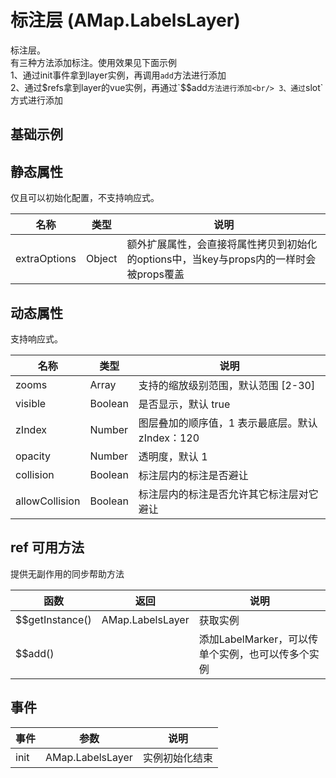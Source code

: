 # 标注层 (AMap.LabelsLayer)
标注层。<br/>
有三种方法添加标注。使用效果见下面示例<br/>
1、通过init事件拿到layer实例，再调用`add`方法进行添加<br/>
2、通过$refs拿到layer的vue实例，再通过`$$add`方法进行添加<br/>
3、通过`slot`方式进行添加

## 基础示例

<vuep template="#example"></vuep>

<script v-pre type="text/x-template" id="example">

  <template>
    <div class="amap-page-container">
      <el-amap  :zoom="zoom" :center="center" class="amap-demo">
        <el-amap-layer-labels ref="labels" :visible="visible" :collision="false" @init="init">
          <el-amap-label-marker :position="labelOptions.position" :text="labelOptions.text" :icon="labelOptions.icon"></el-amap-label-marker>
        </el-amap-layer-labels>
      </el-amap>
      <div class="toolbar">
        <button type="button" name="button" @click="toggleVisible">{{visible ? '隐藏图层' : '显示图层'}}</button>
      </div>
    </div>
  </template>

  <style>
    .amap-demo {
      height: 300px;
    }
  </style>

  <script>
    module.exports = {
      name: 'amap-page',
      data() {
        return {
          zoom: 14,
          center: [121.5273285, 31.21515044],
          visible: true,
          labelOptions: {
            position: [121.5495395, 31.21515044],
            text: {
              content: '测试slot',
              direction: 'right',
              style: {
                  fontSize: 15,
                  fillColor: '#fff',
                  strokeColor: 'rgba(255,0,0,0.5)',
                  strokeWidth: 2,
                  padding: [3, 10],
                  backgroundColor: 'yellow',
                  borderColor: '#ccc',
                  borderWidth: 3,
              }
            },
            icon: {
              image: 'https://a.amap.com/jsapi_demos/static/images/poi-marker.png',
              anchor: 'bottom-center',
              size: [25, 34],
              clipOrigin: [459, 92],
              clipSize: [50, 68]
            }
          }
        };
      },
      methods: {
        toggleVisible(){
          this.visible = !this.visible;
        },
        init(layer){
          this.$refs.labels.$$add(new AMap.LabelMarker({
              position: [121.5273285, 31.21515044],
              opacity: 1,
              zIndex: 2,
              icon: {
                  image: 'https://a.amap.com/jsapi_demos/static/images/poi-marker.png',
                  anchor: 'bottom-center',
                  size: [25, 34],
                  clipOrigin: [459, 92],
                  clipSize: [50, 68]
              },
              text: {
                  content: '测试$refs $$add',
                  direction: 'right',
                  style: {
                      fontSize: 15,
                      fillColor: '#fff',
                      strokeColor: 'rgba(255,0,0,0.5)',
                      strokeWidth: 2,
                      padding: [3, 10],
                      backgroundColor: 'yellow',
                      borderColor: '#ccc',
                      borderWidth: 3,
                  }
              }
          }));
          layer.add(new AMap.LabelMarker({
              position: [121.4973285, 31.21515044],
              opacity: 1,
              zIndex: 2,
              icon: {
                  image: 'https://a.amap.com/jsapi_demos/static/images/poi-marker.png',
                  anchor: 'bottom-center',
                  size: [25, 34],
                  clipOrigin: [459, 92],
                  clipSize: [50, 68]
              },
              text: {
                  content: '测试layer.add',
                  direction: 'right',
                  style: {
                      fontSize: 15,
                      fillColor: '#fff',
                      strokeColor: 'rgba(255,0,0,0.5)',
                      strokeWidth: 2,
                      padding: [3, 10],
                      backgroundColor: 'yellow',
                      borderColor: '#ccc',
                      borderWidth: 3,
                  }
              }
          }))
        }
      }
    };
  </script>

</script>


## 静态属性
仅且可以初始化配置，不支持响应式。

名称 | 类型 | 说明
---|---|---|
extraOptions | Object | 额外扩展属性，会直接将属性拷贝到初始化的options中，当key与props内的一样时会被props覆盖

## 动态属性
支持响应式。

名称 | 类型 | 说明
---|---|---|
zooms | Array | 支持的缩放级别范围，默认范围 [2-30]
visible | Boolean | 是否显示，默认 true
zIndex | Number | 图层叠加的顺序值，1 表示最底层。默认 zIndex：120
opacity | Number | 透明度，默认 1
collision | Boolean | 标注层内的标注是否避让
allowCollision | Boolean | 标注层内的标注是否允许其它标注层对它避让

## ref 可用方法
提供无副作用的同步帮助方法

函数 | 返回 | 说明
---|---|---|
$$getInstance() | AMap.LabelsLayer | 获取实例
$$add() | | 添加LabelMarker，可以传单个实例，也可以传多个实例

## 事件

事件 | 参数 | 说明
---|---|---|
init | AMap.LabelsLayer | 实例初始化结束


